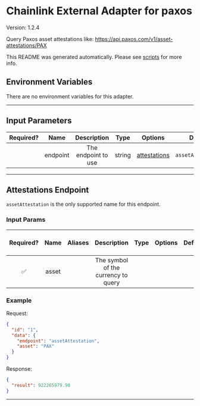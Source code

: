 # Chainlink External Adapter for paxos

Version: 1.2.4

Query Paxos asset attestations like: https://api.paxos.com/v1/asset-attestations/PAX

This README was generated automatically. Please see [scripts](../../scripts) for more info.

## Environment Variables

There are no environment variables for this adapter.

---

## Input Parameters

| Required? |   Name   |     Description     |  Type  |                Options                 |      Default       |
| :-------: | :------: | :-----------------: | :----: | :------------------------------------: | :----------------: |
|           | endpoint | The endpoint to use | string | [attestations](#attestations-endpoint) | `assetAttestation` |

---

## Attestations Endpoint

`assetAttestation` is the only supported name for this endpoint.

### Input Params

| Required? | Name  | Aliases |             Description             | Type | Options | Default | Depends On | Not Valid With |
| :-------: | :---: | :-----: | :---------------------------------: | :--: | :-----: | :-----: | :--------: | :------------: |
|    ✅     | asset |         | The symbol of the currency to query |      |         |         |            |                |

### Example

Request:

```json
{
  "id": "1",
  "data": {
    "endpoint": "assetAttestation",
    "asset": "PAX"
  }
}
```

Response:

```json
{
  "result": 922265979.98
}
```

---
